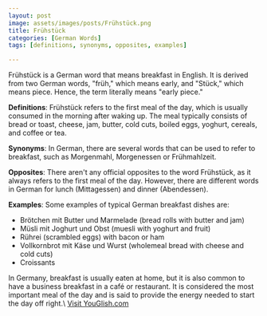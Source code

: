 ```yaml
---
layout: post
image: assets/images/posts/Frühstück.png
title: Frühstück
categories: [German Words]
tags: [definitions, synonyms, opposites, examples]

---
```


Frühstück is a German word that means breakfast in English. It is derived from two German words, "früh," which means early, and "Stück," which means piece. Hence, the term literally means "early piece."

**Definitions**: Frühstück refers to the first meal of the day, which is usually consumed in the morning after waking up. The meal typically consists of bread or toast, cheese, jam, butter, cold cuts, boiled eggs, yoghurt, cereals, and coffee or tea.

**Synonyms**: In German, there are several words that can be used to refer to breakfast, such as Morgenmahl, Morgenessen or Frühmahlzeit.

**Opposites**: There aren't any official opposites to the word Frühstück, as it always refers to the first meal of the day. However, there are different words in German for lunch (Mittagessen) and dinner (Abendessen).

**Examples**: Some examples of typical German breakfast dishes are:

- Brötchen mit Butter und Marmelade (bread rolls with butter and jam)
- Müsli mit Joghurt und Obst (muesli with yoghurt and fruit)
- Rührei (scrambled eggs) with bacon or ham
- Vollkornbrot mit Käse und Wurst (wholemeal bread with cheese and cold cuts)
- Croissants 

In Germany, breakfast is usually eaten at home, but it is also common to have a business breakfast in a café or restaurant. It is considered the most important meal of the day and is said to provide the energy needed to start the day off right.\ <a id="yg-widget-0" class="youglish-widget" data-query="Frühstück" data-lang="german" data-components="8412" data-auto-start="0" data-bkg-color="theme_light" data-title="How%20to%20pronounce%20Frühstück%20in%20German"  rel="nofollow" href="https://youglish.com">Visit YouGlish.com</a><script async src="https://youglish.com/public/emb/widget.js" charset="utf-8"></script>